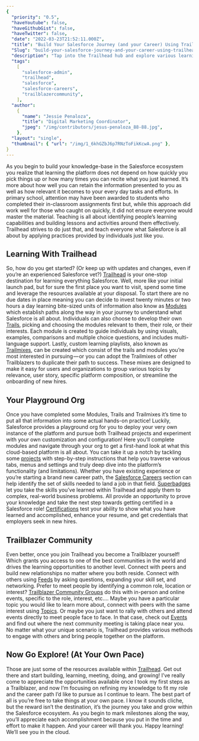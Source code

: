 ```yaml
---
{
  "priority": "0.5",
  "haveYoutube": false,
  "haveGithubGist": false,
  "haveTwitter": false,
  "date": "2022-03-23T21:52:11.000Z",
  "title": "Build Your Salesforce Journey (and your Career) Using Trailhead",
  "Slug": "build-your-salesforce-journey-and-your-career-using-trailhead",
  "description": "Tap into the Trailhead hub and explore various learning options to open up new opportunities. All at your own pace..",
  "tags":
    [
      "salesforce-admin",
      "trailhead",
      "salesforce",
      "salesforce-careers",
      "trailblazercommunity",
    ],
  "author":
    {
      "name": "Jessie Penaloza",
      "title": "Digital Marketing Coordinator",
      "jpeg": "/img/contributors/jesus-penaloza_88-88.jpg",
    },
  "layout": "single",
  "thumbnail": { "url": "/img/1_6khGZbJ6p7RNzToFikKcwA.png" },
}
---
```


As you begin to build your knowledge-base in the Salesforce ecosystem you realize that learning the platform does not depend on how quickly you pick things up or how many times you can recite what you just learned. It’s more about how well you can retain the information presented to you as well as how relevant it becomes to your every day tasks and efforts. In primary school, attention may have been awarded to students who completed their in-classroom assignments first but, while this approach did work well for those who caught on quickly, it did not ensure everyone would master the material. Teaching is all about identifying people’s learning capabilities and building lessons and activities around them effectively.
Trailhead strives to do just that, and teach everyone what Salesforce is all about by applying practices provided by individuals just like you.

## Learning With Trailhead

So, how do you get started? (Or keep up with updates and changes, even if you’re an experienced Salesforce vet?)
[Trailhead](https://trailhead.salesforce.com/) is your one-stop destination for learning everything Salesforce. Well, more like your initial launch pad, but for sure the first place you want to visit, spend some time and leverage the resources available at your disposal.
To start there are no due dates in place meaning you can decide to invest twenty minutes or two hours a day learning bite-sized units of information also know as [Modules](https://trailhead.salesforce.com/modules) which establish paths along the way in your journey to understand what Salesforce is all about. Individuals can also choose to develop their own [Trails](https://trailhead.salesforce.com/trails), picking and choosing the modules relevant to them, their role, or their interests. Each module is created to guide individuals by using visuals, examples, comparisons and multiple choice questions, and includes multi-language support. Lastly, custom learning playlists, also known as [Trailmixes](https://trailhead.salesforce.com/trailmixes), can be created which consist of the trails and modules you’re most interested in pursuing — or you can adopt the Trailmixes of other Trailblazers to duplicate their path to success. These mixes are designed to make it easy for users and organizations to group various topics by relevance, user story, specific platform composition, or streamline the onboarding of new hires.

## Your Playground Org

Once you have completed some Modules, Trails and Trailmixes it’s time to put all that information into some actual hands-on practice! Luckily, Salesforce provides a playground org for you to deploy your very own instance of the platform and pursue both Trailhead projects and experiment with your own customization and configuration! Here you’ll complete modules and navigate through your org to get a first-hand look at what this cloud-based platform is all about. You can take it up a notch by tackling some [projects](https://trailhead.salesforce.com/projects) with step-by-step instructions that help you traverse various tabs, menus and settings and truly deep dive into the platform’s functionality (and limitations).
Whether you have existing experience or you’re starting a brand new career path, the [Salesforce Careers](https://trailhead.salesforce.com/career-path/) section can help identify the set of skills needed to land a job in that field. [Superbadges](https://trailhead.salesforce.com/superbadges) let you take the skills you’ve learned within Trailhead and apply them to complex, real-world business problems. All provide an opportunity to prove your knowledge and take the next step towards getting certified in a Salesforce role! [Certifications](https://trailhead.salesforce.com/en/credentials/administratoroverview/) test your ability to show what you have learned and accomplished, enhance your resume, and get credentials that employers seek in new hires.

## Trailblazer Community

Even better, once you join Trailhead you become a Trailblazer yourself! Which grants you access to one of the best communities in the world and drives the learning opportunities to another level. Connect with peers and build new relationships no matter where you both reside. Connect with others using [Feeds](https://trailhead.salesforce.com/trailblazer-community/feed) by asking questions, expanding your skill set, and networking. Prefer to meet people by identifying a common role, location or interest? [Trailblazer Community Groups](https://trailhead.salesforce.com/en/trailblazer-community/groups) do this with in-person and online events, specific to the role, interest, etc…. Maybe you have a particular topic you would like to learn more about, connect with peers with the same interest using [Topics](https://trailhead.salesforce.com/trailblazer-community/topics). Or maybe you just want to rally with others and attend events directly to meet people face to face. In that case, check out [Events](https://trailhead.salesforce.com/community/events) and find out where the next community meeting is taking place near you. No matter what your unique scenario is, Trailhead provides various methods to engage with others and bring people together on the platform.

## Now Go Explore! (At Your Own Pace)

Those are just some of the resources available within [Trailhead](https://trailhead.salesforce.com/). Get out there and start building, learning, meeting, doing, and growing! I’ve really come to appreciate the opportunities available once I took my first steps as a Trailblazer, and now I’m focusing on refining my knowledge to fit my role and the career path I’d like to pursue as I continue to learn.
The best part of all is you’re free to take things at your own pace. I know it sounds cliche, but the reward isn’t the destination, it’s the journey you take and grow within the Salesforce ecosystem. As you begin to mark milestones along the way, you’ll appreciate each accomplishment because you put in the time and effort to make it happen. And your career will thank you.
Happy learning! We’ll see you in the cloud.
